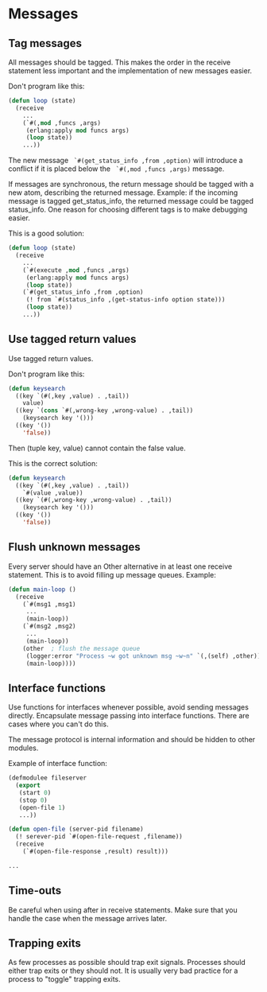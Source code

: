 # Messages

## Tag messages

All messages should be tagged. This makes the order in the receive statement less important and the implementation of new messages easier.

Don't program like this:

```lisp
(defun loop (state)
  (receive
    ...
    (`#(,mod ,funcs ,args)
     (erlang:apply mod funcs args)
     (loop state))
    ...))
```

The new message ``` `#(get_status_info ,from ,option)``` will introduce a conflict if it is placed below the ``` `#(,mod ,funcs ,args)``` message.

If messages are synchronous, the return message should be tagged with a new atom, describing the returned message. Example: if the incoming message is tagged get_status_info, the returned message could be tagged status_info. One reason for choosing different tags is to make debugging easier.

This is a good solution:

```lisp
(defun loop (state)
  (receive
    ...
    (`#(execute ,mod ,funcs ,args)
     (erlang:apply mod funcs args)
     (loop state))
    (`#(get_status_info ,from ,option)
     (! from `#(status_info ,(get-status-info option state)))
     (loop state))
    ...))
```

## Use tagged return values

Use tagged return values.

Don't program like this:

```lisp
(defun keysearch
  ((key `(#(,key ,value) . ,tail))
    value)
  ((key `(cons `#(,wrong-key ,wrong-value) . ,tail))
    (keysearch key '()))
  ((key '())
    'false))
```

Then (tuple key, value) cannot contain the false value.

This is the correct solution:

```lisp
(defun keysearch
  ((key `(#(,key ,value) . ,tail))
    `#(value ,value))
  ((key `(#(,wrong-key ,wrong-value) . ,tail))
    (keysearch key '()))
  ((key '())
    'false))
```

## Flush unknown messages

Every server should have an Other alternative in at least one receive statement. This is to avoid filling up message queues. Example:

```lisp
(defun main-loop ()
  (receive
    (`#(msg1 ,msg1)
     ...
     (main-loop))
    (`#(msg2 ,msg2)
     ...
     (main-loop))
    (other  ; flush the message queue
     (logger:error "Process ~w got unknown msg ~w~n" `(,(self) ,other))
     (main-loop))))
```

## Interface functions

Use functions for interfaces whenever possible, avoid sending messages directly. Encapsulate message passing into interface functions. There are cases where you can't do this.

The message protocol is internal information and should be hidden to other modules.

Example of interface function:

```lisp
(defmodulee fileserver
  (export
   (start 0)
   (stop 0)
   (open-file 1)
   ...))

(defun open-file (server-pid filename)
  (! serever-pid `#(open-file-request ,filename))
  (receive
    (`#(open-file-response ,result) result)))

...
```

## Time-outs

Be careful when using after in receive statements. Make sure that you handle the case when the message arrives later.

## Trapping exits

As few processes as possible should trap exit signals. Processes should either trap exits or they should not. It is usually very bad practice for a process to "toggle" trapping exits.
